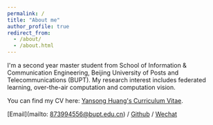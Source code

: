```yaml
---
permalink: /
title: "About me"
author_profile: true
redirect_from: 
  - /about/
  - /about.html
---
```


I'm a second year master student from School of Information & Communication Engineering, Beijing University of Posts and Telecommunications (BUPT). My research interest includes federated learning, over-the-air computation and computation vision.

You can find my CV here: [Yansong Huang's Curriculum Vitae](../assets/resume/resume.pdf).

[Email](mailto: 873994556@bupt.edu.cn) / [Github](https://github.com/ISO497) / [Wechat](../images/Wechat.png)